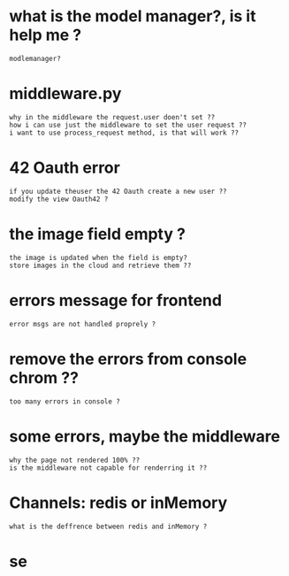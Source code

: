 # what is the model manager?, is it help me ?
    modlemanager?

# middleware.py
    why in the middleware the request.user doen't set ??
    how i can use just the middleware to set the user request ??
    i want to use process_request method, is that will work ??

# 42 Oauth error
    if you update theuser the 42 Oauth create a new user ??
    modify the view Oauth42 ?

# the image field empty ?
    the image is updated when the field is empty?
    store images in the cloud and retrieve them ??

# errors message for frontend
    error msgs are not handled proprely ?

# remove the errors from console chrom ??
    too many errors in console ?

# some errors, maybe the middleware
    why the page not rendered 100% ??
    is the middleware not capable for renderring it ??

# Channels: redis or inMemory
    what is the deffrence between redis and inMemory ?





# se